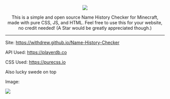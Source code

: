 <p align=center>
<img src="https://withdrew.github.io/Name-History-Checker/logo.svg">
</p>

<p align=center>
This is a simple and open source Name History Checker for Minecraft, made with pure CSS, JS, and HTML. Feel free to use this for your website, no credit needed! (A Star would be greatly appreciated though.)
  </p>
  
  ---

Site: https://withdrew.github.io/Name-History-Checker

API Used: https://playerdb.co

CSS Used: https://purecss.io

Also lucky swede on top

Image:

<img src="https://withdrew.github.io/Name-History-Checker/example.svg">
